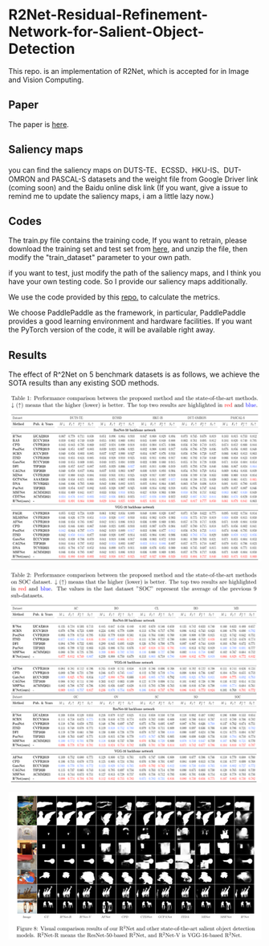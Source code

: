 # R2Net-Residual-Refinement-Network-for-Salient-Object-Detection
This repo. is an implementation of R2Net, which is accepted for in Image and Vision Computing.

## Paper
The paper is [here](https://www.sciencedirect.com/science/article/pii/S026288562200052X?dgcid=author).

## Saliency maps
you can find the saliency maps on DUTS-TE、ECSSD、HKU-IS、DUT-OMRON and PASCAL-S datasets and the weight file from Google Driver link (coming soon) and the Baidu online disk link (If you want, give a issue to remind me to update the saliency maps, i am a little lazy now.)

## Codes
The train.py file contains the training code, If you want to retrain, please download the training set and test set from [here](https://aistudio.baidu.com/aistudio/datasetdetail/97810), and unzip the file, then modify the "train_dataset" parameter to your own path.

if you want to test, just modify the path of the saliency maps, and I think you have your own testing code. So I provide our saliency maps additionally.

We use the code provided by this [repo.](https://github.com/Mehrdad-Noori/Saliency-Evaluation-Toolbox) to calculate the metrics.

We choose PaddlePaddle as the framework, in particular, PaddlePaddle provides a good learning environment and hardware facilities. If you want the PyTorch version of the code, it will be available right away.

## Results
The effect of R^2Net on 5 benchmark datasets is as follows, we achieve the SOTA results than any existing SOD methods.

![avatar](images/results.png)

![avatar](images/results2.png)

![avatar](images/results3.png)
